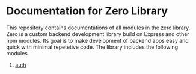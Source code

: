 # Documentation for Zero Library
This repository contains documentations of all modules in the zero library. Zero is a custom backend development library build on Express and other npm modules. Its goal is to make development of backend apps easy and quick with minimal repetetive code. The library includes the following modules.

1. [auth](./auth/auth.md)